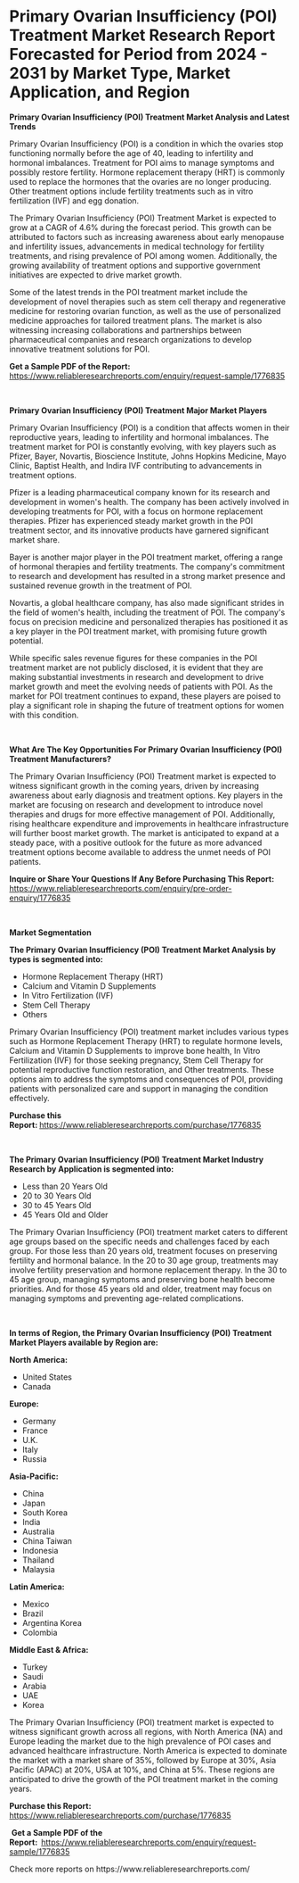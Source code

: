 <p><h1>Primary Ovarian Insufficiency (POI) Treatment Market Research Report Forecasted for Period from 2024 -  2031 by Market Type, Market Application, and Region</h1></p><p><strong>Primary Ovarian Insufficiency (POI) Treatment Market Analysis and Latest Trends</strong></p>
<p><p>Primary Ovarian Insufficiency (POI) is a condition in which the ovaries stop functioning normally before the age of 40, leading to infertility and hormonal imbalances. Treatment for POI aims to manage symptoms and possibly restore fertility. Hormone replacement therapy (HRT) is commonly used to replace the hormones that the ovaries are no longer producing. Other treatment options include fertility treatments such as in vitro fertilization (IVF) and egg donation.</p><p>The Primary Ovarian Insufficiency (POI) Treatment Market is expected to grow at a CAGR of 4.6% during the forecast period. This growth can be attributed to factors such as increasing awareness about early menopause and infertility issues, advancements in medical technology for fertility treatments, and rising prevalence of POI among women. Additionally, the growing availability of treatment options and supportive government initiatives are expected to drive market growth.</p><p>Some of the latest trends in the POI treatment market include the development of novel therapies such as stem cell therapy and regenerative medicine for restoring ovarian function, as well as the use of personalized medicine approaches for tailored treatment plans. The market is also witnessing increasing collaborations and partnerships between pharmaceutical companies and research organizations to develop innovative treatment solutions for POI.</p></p>
<p><strong>Get a Sample PDF of the Report:&nbsp;</strong> <a href="https://www.reliableresearchreports.com/enquiry/request-sample/1776835">https://www.reliableresearchreports.com/enquiry/request-sample/1776835</a></p>
<p>&nbsp;</p>
<p><strong>Primary Ovarian Insufficiency (POI) Treatment Major Market Players</strong></p>
<p><p>Primary Ovarian Insufficiency (POI) is a condition that affects women in their reproductive years, leading to infertility and hormonal imbalances. The treatment market for POI is constantly evolving, with key players such as Pfizer, Bayer, Novartis, Bioscience Institute, Johns Hopkins Medicine, Mayo Clinic, Baptist Health, and Indira IVF contributing to advancements in treatment options.</p><p>Pfizer is a leading pharmaceutical company known for its research and development in women's health. The company has been actively involved in developing treatments for POI, with a focus on hormone replacement therapies. Pfizer has experienced steady market growth in the POI treatment sector, and its innovative products have garnered significant market share.</p><p>Bayer is another major player in the POI treatment market, offering a range of hormonal therapies and fertility treatments. The company's commitment to research and development has resulted in a strong market presence and sustained revenue growth in the treatment of POI.</p><p>Novartis, a global healthcare company, has also made significant strides in the field of women's health, including the treatment of POI. The company's focus on precision medicine and personalized therapies has positioned it as a key player in the POI treatment market, with promising future growth potential.</p><p>While specific sales revenue figures for these companies in the POI treatment market are not publicly disclosed, it is evident that they are making substantial investments in research and development to drive market growth and meet the evolving needs of patients with POI. As the market for POI treatment continues to expand, these players are poised to play a significant role in shaping the future of treatment options for women with this condition.</p></p>
<p>&nbsp;</p>
<p><strong>What Are The Key Opportunities For Primary Ovarian Insufficiency (POI) Treatment Manufacturers?</strong></p>
<p><p>The Primary Ovarian Insufficiency (POI) Treatment market is expected to witness significant growth in the coming years, driven by increasing awareness about early diagnosis and treatment options. Key players in the market are focusing on research and development to introduce novel therapies and drugs for more effective management of POI. Additionally, rising healthcare expenditure and improvements in healthcare infrastructure will further boost market growth. The market is anticipated to expand at a steady pace, with a positive outlook for the future as more advanced treatment options become available to address the unmet needs of POI patients.</p></p>
<p><strong>Inquire or Share Your Questions If Any Before Purchasing This Report:</strong> <a href="https://www.reliableresearchreports.com/enquiry/pre-order-enquiry/1776835">https://www.reliableresearchreports.com/enquiry/pre-order-enquiry/1776835</a></p>
<p>&nbsp;</p>
<p><strong>Market Segmentation</strong></p>
<p><strong>The Primary Ovarian Insufficiency (POI) Treatment Market Analysis by types is segmented into:</strong></p>
<p><ul><li>Hormone Replacement Therapy (HRT)</li><li>Calcium and Vitamin D Supplements</li><li>In Vitro Fertilization (IVF)</li><li>Stem Cell Therapy</li><li>Others</li></ul></p>
<p><p>Primary Ovarian Insufficiency (POI) treatment market includes various types such as Hormone Replacement Therapy (HRT) to regulate hormone levels, Calcium and Vitamin D Supplements to improve bone health, In Vitro Fertilization (IVF) for those seeking pregnancy, Stem Cell Therapy for potential reproductive function restoration, and Other treatments. These options aim to address the symptoms and consequences of POI, providing patients with personalized care and support in managing the condition effectively.</p></p>
<p><strong>Purchase this Report:&nbsp;</strong><a href="https://www.reliableresearchreports.com/purchase/1776835">https://www.reliableresearchreports.com/purchase/1776835</a></p>
<p>&nbsp;</p>
<p><strong>The Primary Ovarian Insufficiency (POI) Treatment Market Industry Research by Application is segmented into:</strong></p>
<p><ul><li>Less than 20 Years Old</li><li>20 to 30 Years Old</li><li>30 to 45 Years Old</li><li>45 Years Old and Older</li></ul></p>
<p><p>The Primary Ovarian Insufficiency (POI) treatment market caters to different age groups based on the specific needs and challenges faced by each group. For those less than 20 years old, treatment focuses on preserving fertility and hormonal balance. In the 20 to 30 age group, treatments may involve fertility preservation and hormone replacement therapy. In the 30 to 45 age group, managing symptoms and preserving bone health become priorities. And for those 45 years old and older, treatment may focus on managing symptoms and preventing age-related complications.</p></p>
<p>&nbsp;</p>
<p><strong>In terms of Region, the Primary Ovarian Insufficiency (POI) Treatment Market Players available by Region are:</strong></p>
<p>
    <p> <strong> North America: </strong>
        <ul>
            <li>United States</li>
            <li>Canada</li>
        </ul>
        </p> 
    <p> <strong> Europe: </strong>
        <ul>
            <li>Germany</li>
            <li>France</li>
            <li>U.K.</li>
            <li>Italy</li>
            <li>Russia</li>
        </ul>
        </p> 
    <p> <strong> Asia-Pacific: </strong>
        <ul>
            <li>China</li>
            <li>Japan</li>
            <li>South Korea</li>
            <li>India</li>
            <li>Australia</li>
            <li>China Taiwan</li>
            <li>Indonesia</li>
            <li>Thailand</li>
            <li>Malaysia</li>
        </ul>
        </p> 
    <p> <strong> Latin America: </strong>
        <ul>
            <li>Mexico</li>
            <li>Brazil</li>
            <li>Argentina Korea</li>
            <li>Colombia</li>
        </ul>
        </p> 
    <p> <strong> Middle East & Africa: </strong>
        <ul>
            <li>Turkey</li>
            <li>Saudi</li>
            <li>Arabia</li>
            <li>UAE</li>
            <li>Korea</li>
        </ul>
    </p>
    </p>
<p><p>The Primary Ovarian Insufficiency (POI) treatment market is expected to witness significant growth across all regions, with North America (NA) and Europe leading the market due to the high prevalence of POI cases and advanced healthcare infrastructure. North America is expected to dominate the market with a market share of 35%, followed by Europe at 30%, Asia Pacific (APAC) at 20%, USA at 10%, and China at 5%. These regions are anticipated to drive the growth of the POI treatment market in the coming years.</p></p>
<p><strong>Purchase this Report: </strong><a href="https://www.reliableresearchreports.com/purchase/1776835">https://www.reliableresearchreports.com/purchase/1776835</a></p>
<p>&nbsp;<strong>Get a Sample PDF of the Report:&nbsp;&nbsp;</strong><a href="https://www.reliableresearchreports.com/enquiry/request-sample/1776835">https://www.reliableresearchreports.com/enquiry/request-sample/1776835</a></p>
<p><strong></strong></p>
<p>Check more reports on https://www.reliableresearchreports.com/</p>
